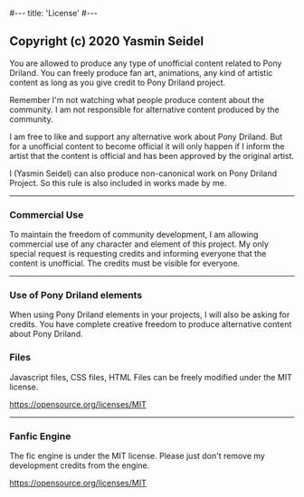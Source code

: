 #---
title: 'License'
#---

## Copyright (c) 2020 Yasmin Seidel
You are allowed to produce any type of unofficial content related to Pony Driland.
You can freely produce fan art, animations, any kind of artistic content as long as you give credit to Pony Driland project.

Remember I'm not watching what people produce content about the community. I am not responsible for alternative content produced by the community. 

I am free to like and support any alternative work about Pony Driland. But for a unofficial content to become official it will only happen if I inform the artist that the content is official and has been approved by the original artist.

I (Yasmin Seidel) can also produce non-canonical work on Pony Driland Project. So this rule is also included in works made by me.

<hr/>


### Commercial Use
To maintain the freedom of community development, I am allowing commercial use of any character and element of this project. My only special request is requesting credits and informing everyone that the content is unofficial. The credits must be visible for everyone.

<hr/>

### Use of Pony Driland elements
When using Pony Driland elements in your projects, I will also be asking for credits. You have complete creative freedom to produce alternative content about Pony Driland.

### Files
Javascript files, CSS files, HTML Files can be freely modified under the MIT license.

https://opensource.org/licenses/MIT

<hr/>

### Fanfic Engine
The fic engine is under the MIT license. Please just don't remove my development credits from the engine.

https://opensource.org/licenses/MIT